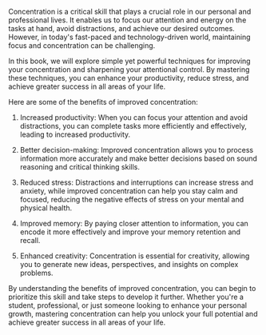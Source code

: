 
Concentration is a critical skill that plays a crucial role in our personal and professional lives. It enables us to focus our attention and energy on the tasks at hand, avoid distractions, and achieve our desired outcomes. However, in today's fast-paced and technology-driven world, maintaining focus and concentration can be challenging.

In this book, we will explore simple yet powerful techniques for improving your concentration and sharpening your attentional control. By mastering these techniques, you can enhance your productivity, reduce stress, and achieve greater success in all areas of your life.

Here are some of the benefits of improved concentration:

1. Increased productivity: When you can focus your attention and avoid distractions, you can complete tasks more efficiently and effectively, leading to increased productivity.

2. Better decision-making: Improved concentration allows you to process information more accurately and make better decisions based on sound reasoning and critical thinking skills.

3. Reduced stress: Distractions and interruptions can increase stress and anxiety, while improved concentration can help you stay calm and focused, reducing the negative effects of stress on your mental and physical health.

4. Improved memory: By paying closer attention to information, you can encode it more effectively and improve your memory retention and recall.

5. Enhanced creativity: Concentration is essential for creativity, allowing you to generate new ideas, perspectives, and insights on complex problems.

By understanding the benefits of improved concentration, you can begin to prioritize this skill and take steps to develop it further. Whether you're a student, professional, or just someone looking to enhance your personal growth, mastering concentration can help you unlock your full potential and achieve greater success in all areas of your life.
